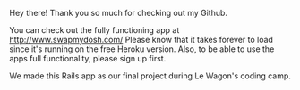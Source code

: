 Hey there!
Thank you so much for checking out my Github.

You can check out the fully functioning app at http://www.swapmydosh.com/
Please know that it takes forever to load since it's running on the free Heroku version.
Also, to be able to use the apps full functionality, please sign up first.

We made this Rails app as our final project during Le Wagon's coding camp.
